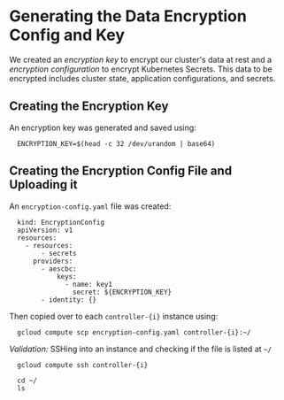 # Generating the Data Encryption Config and Key

We created an _encryption key_ to encrypt our cluster's data at rest and a _encryption configuration_ to encrypt Kubernetes Secrets. This data to be encrypted includes cluster state, application configurations, and secrets.

## Creating the Encryption Key

An encryption key was generated and saved using:
```
  ENCRYPTION_KEY=$(head -c 32 /dev/urandom | base64)
```

## Creating the Encryption Config File and Uploading it

An `encryption-config.yaml` file was created:
```
  kind: EncryptionConfig
  apiVersion: v1
  resources:
    - resources:
        - secrets
      providers:
        - aescbc:
            keys:
              - name: key1
                secret: ${ENCRYPTION_KEY}
        - identity: {}
```

Then copied over to each `controller-{i}` instance using:
```
  gcloud compute scp encryption-config.yaml controller-{i}:~/
```

_Validation:_
SSHing into an instance and checking if the file is listed at `~/`
```
  gcloud compute ssh controller-{i}

  cd ~/
  ls
```